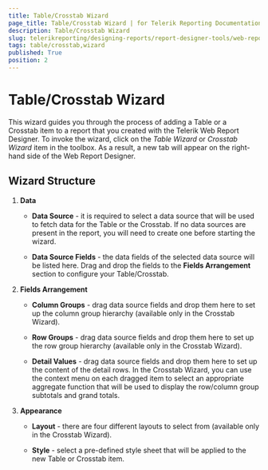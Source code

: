 ```yaml
---
title: Table/Crosstab Wizard
page_title: Table/Crosstab Wizard | for Telerik Reporting Documentation
description: Table/Crosstab Wizard
slug: telerikreporting/designing-reports/report-designer-tools/web-report-designer/tools/table-crosstab-wizard
tags: table/crosstab,wizard
published: True
position: 2
---
```


# Table/Crosstab Wizard



This wizard guides you through the process of adding a Table or a Crosstab item to a report that you created with the         Telerik Web Report Designer.         To invoke the wizard, click on the *Table Wizard*  or *Crosstab Wizard*  item in the toolbox.         As a result, a new tab will appear on the right-hand side of the Web Report Designer.       

## Wizard Structure

1. __Data__ 

   + __Data Source__  - it is required to select a data source that will be used to fetch data for the Table or the Crosstab. If no data sources                   are present in the report, you will need to create one before starting the wizard.                 

   + __Data Source Fields__  - the data fields of the selected data source will be listed here. Drag and drop the fields to the                   __Fields Arrangement__  section to configure your Table/Crosstab.                 

1. __Fields Arrangement__ 

   + __Column Groups__  - drag data source fields and drop them here to set up the column group hierarchy (available only in the Crosstab Wizard).                 

   + __Row Groups__  - drag data source fields and drop them here to set up the row group hierarchy (available only in the Crosstab Wizard).                 

   + __Detail Values__  - drag data source fields and drop them here to set up the content of the detail rows.                 In the Crosstab Wizard, you can use the context menu on each dragged item to select an appropriate aggregate function                   that will be used to display the row/column group subtotals and grand totals.                 

1. __Appearance__ 

   + __Layout__  - there are four different layouts to select from (available only in the Crosstab Wizard).                 

   + __Style__  - select a pre-defined style sheet that will be applied to the new Table or Crosstab item.                 
